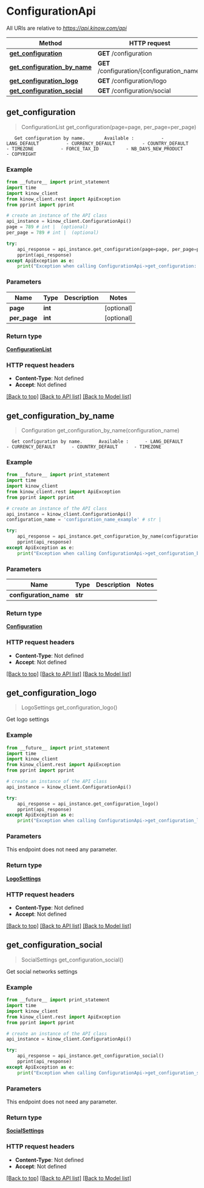 # ConfigurationApi

All URIs are relative to *https://api.kinow.com/api*

Method | HTTP request | Description
------------- | ------------- | -------------
[**get_configuration**](#get_configuration) | **GET** /configuration | 
[**get_configuration_by_name**](#get_configuration_by_name) | **GET** /configuration/{configuration_name} | 
[**get_configuration_logo**](#get_configuration_logo) | **GET** /configuration/logo | 
[**get_configuration_social**](#get_configuration_social) | **GET** /configuration/social | 


## **get_configuration**
> ConfigurationList get_configuration(page=page, per_page=per_page)



       Get configuration by name.       Available :          - LANG_DEFAULT          - CURRENCY_DEFAULT          - COUNTRY_DEFAULT          - TIMEZONE          - FORCE_TAX_ID          - NB_DAYS_NEW_PRODUCT          - COPYRIGHT       

### Example 
```python
from __future__ import print_statement
import time
import kinow_client
from kinow_client.rest import ApiException
from pprint import pprint

# create an instance of the API class
api_instance = kinow_client.ConfigurationApi()
page = 789 # int |  (optional)
per_page = 789 # int |  (optional)

try: 
    api_response = api_instance.get_configuration(page=page, per_page=per_page)
    pprint(api_response)
except ApiException as e:
    print("Exception when calling ConfigurationApi->get_configuration: %s\n" % e)
```

### Parameters

Name | Type | Description  | Notes
------------- | ------------- | ------------- | -------------
 **page** | **int**|  | [optional] 
 **per_page** | **int**|  | [optional] 

### Return type

[**ConfigurationList**](#ConfigurationList)

### HTTP request headers

 - **Content-Type**: Not defined
 - **Accept**: Not defined

[[Back to top]](#) [[Back to API list]](#documentation-for-api-endpoints) [[Back to Model list]](#documentation-for-models)

## **get_configuration_by_name**
> Configuration get_configuration_by_name(configuration_name)



      Get configuration by name.      Available :      - LANG_DEFAULT      - CURRENCY_DEFAULT      - COUNTRY_DEFAULT      - TIMEZONE      

### Example 
```python
from __future__ import print_statement
import time
import kinow_client
from kinow_client.rest import ApiException
from pprint import pprint

# create an instance of the API class
api_instance = kinow_client.ConfigurationApi()
configuration_name = 'configuration_name_example' # str | 

try: 
    api_response = api_instance.get_configuration_by_name(configuration_name)
    pprint(api_response)
except ApiException as e:
    print("Exception when calling ConfigurationApi->get_configuration_by_name: %s\n" % e)
```

### Parameters

Name | Type | Description  | Notes
------------- | ------------- | ------------- | -------------
 **configuration_name** | **str**|  | 

### Return type

[**Configuration**](#Configuration)

### HTTP request headers

 - **Content-Type**: Not defined
 - **Accept**: Not defined

[[Back to top]](#) [[Back to API list]](#documentation-for-api-endpoints) [[Back to Model list]](#documentation-for-models)

## **get_configuration_logo**
> LogoSettings get_configuration_logo()



Get logo settings

### Example 
```python
from __future__ import print_statement
import time
import kinow_client
from kinow_client.rest import ApiException
from pprint import pprint

# create an instance of the API class
api_instance = kinow_client.ConfigurationApi()

try: 
    api_response = api_instance.get_configuration_logo()
    pprint(api_response)
except ApiException as e:
    print("Exception when calling ConfigurationApi->get_configuration_logo: %s\n" % e)
```

### Parameters
This endpoint does not need any parameter.

### Return type

[**LogoSettings**](#LogoSettings)

### HTTP request headers

 - **Content-Type**: Not defined
 - **Accept**: Not defined

[[Back to top]](#) [[Back to API list]](#documentation-for-api-endpoints) [[Back to Model list]](#documentation-for-models)

## **get_configuration_social**
> SocialSettings get_configuration_social()



Get social networks settings

### Example 
```python
from __future__ import print_statement
import time
import kinow_client
from kinow_client.rest import ApiException
from pprint import pprint

# create an instance of the API class
api_instance = kinow_client.ConfigurationApi()

try: 
    api_response = api_instance.get_configuration_social()
    pprint(api_response)
except ApiException as e:
    print("Exception when calling ConfigurationApi->get_configuration_social: %s\n" % e)
```

### Parameters
This endpoint does not need any parameter.

### Return type

[**SocialSettings**](#SocialSettings)

### HTTP request headers

 - **Content-Type**: Not defined
 - **Accept**: Not defined

[[Back to top]](#) [[Back to API list]](#documentation-for-api-endpoints) [[Back to Model list]](#documentation-for-models)

